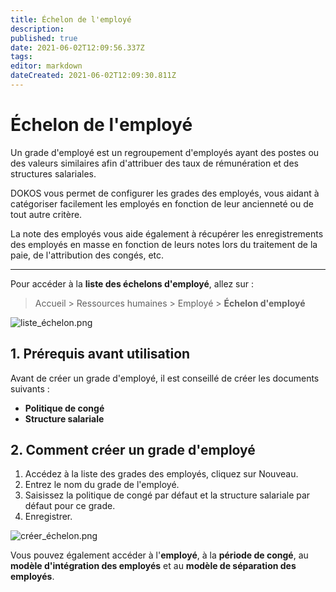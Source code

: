 ```yaml
---
title: Échelon de l'employé
description: 
published: true
date: 2021-06-02T12:09:56.337Z
tags: 
editor: markdown
dateCreated: 2021-06-02T12:09:30.811Z
---
```


# Échelon de l'employé

Un grade d'employé est un regroupement d'employés ayant des postes ou des valeurs similaires afin d'attribuer des taux de rémunération et des structures salariales.

DOKOS vous permet de configurer les grades des employés, vous aidant à catégoriser facilement les employés en fonction de leur ancienneté ou de tout autre critère.

La note des employés vous aide également à récupérer les enregistrements des employés en masse en fonction de leurs notes lors du traitement de la paie, de l'attribution des congés, etc.

---

Pour accéder à la **liste des échelons d'employé**, allez sur :

> Accueil > Ressources humaines > Employé > **Échelon d'employé**

![liste_échelon.png](/humains-ressources/employee-grade/liste_échelon.png)

## 1. Prérequis avant utilisation

Avant de créer un grade d'employé, il est conseillé de créer les documents suivants :

- **Politique de congé**
- **Structure salariale**

## 2. Comment créer un grade d'employé

1. Accédez à la liste des grades des employés, cliquez sur Nouveau.
2. Entrez le nom du grade de l'employé.
3. Saisissez la politique de congé par défaut et la structure salariale par défaut pour ce grade.
4. Enregistrer.

![créer_échelon.png](/humains-ressources/employee-grade/créer_échelon.png)

Vous pouvez également accéder à l'**employé**, à la **période de congé**, au **modèle d'intégration des employés** et au **modèle de séparation des employés**.

